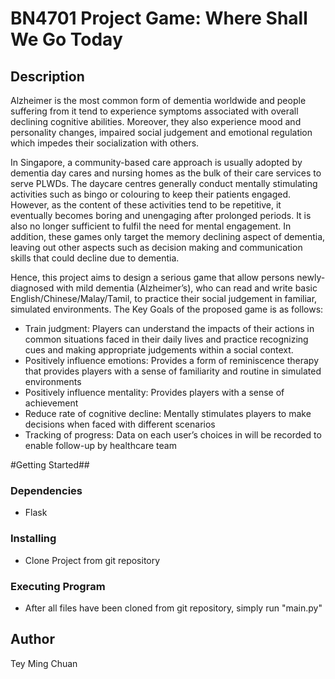 # BN4701 Project Game: Where Shall We Go Today #

## Description ##
Alzheimer is the most common form of dementia worldwide and people suffering from it tend to experience symptoms associated with overall declining cognitive abilities. Moreover, they also experience mood and personality changes, impaired social judgement and emotional regulation which impedes their socialization with others.

In Singapore, a community-based care approach is usually adopted by dementia day cares and nursing homes as the bulk of their care services to serve PLWDs. The daycare centres generally conduct mentally stimulating activities such as bingo or colouring to keep their patients engaged. However, as the content of these activities tend to be repetitive, it eventually becomes boring and unengaging after prolonged periods. It is also no longer sufficient to fulfil the need for mental engagement. In addition, these games only target the memory declining aspect of dementia, leaving out other aspects such as decision making and communication skills that could decline due to dementia.

Hence, this project aims to design a serious game that allow persons newly-diagnosed with mild dementia (Alzheimer’s), who can read and write basic English/Chinese/Malay/Tamil, to practice  their social judgement in familiar, simulated environments. The Key Goals of the proposed game is as follows:
- Train judgment: Players can understand the impacts of their actions in common situations faced in their  daily lives and practice recognizing cues and making appropriate judgements within a social context. 
- Positively influence emotions: Provides a form of reminiscence therapy that provides players with a sense of familiarity and routine in simulated environments
- Positively influence mentality: Provides players with a sense of achievement 
- Reduce rate of cognitive decline: Mentally stimulates players to make decisions when faced with different scenarios
- Tracking of progress: Data on each user’s choices in will be recorded to enable follow-up by healthcare team

#Getting Started##
### Dependencies ###
- Flask

### Installing ###
- Clone Project from git repository

### Executing Program ###
- After all files have been cloned from git repository, simply run "main.py"

## Author ##
Tey Ming Chuan

